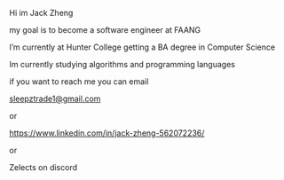 Hi im Jack Zheng

my goal is to become a software engineer at FAANG

I’m currently at Hunter College getting a BA degree in Computer Science

Im currently studying algorithms and programming languages

if you want to reach me you can email 

sleepztrade1@gmail.com

or

https://www.linkedin.com/in/jack-zheng-562072236/

or 

Zelects on discord 
